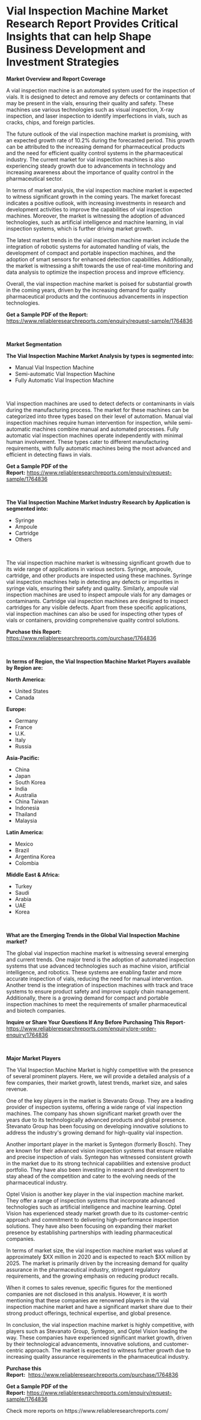 <p><h1>Vial Inspection Machine Market Research Report Provides Critical Insights that can help Shape Business Development and Investment Strategies</h1></p><p><strong>Market Overview and Report Coverage</strong></p>
<p><p>A vial inspection machine is an automated system used for the inspection of vials. It is designed to detect and remove any defects or contaminants that may be present in the vials, ensuring their quality and safety. These machines use various technologies such as visual inspection, X-ray inspection, and laser inspection to identify imperfections in vials, such as cracks, chips, and foreign particles.</p><p>The future outlook of the vial inspection machine market is promising, with an expected growth rate of 10.2% during the forecasted period. This growth can be attributed to the increasing demand for pharmaceutical products and the need for efficient quality control systems in the pharmaceutical industry. The current market for vial inspection machines is also experiencing steady growth due to advancements in technology and increasing awareness about the importance of quality control in the pharmaceutical sector.</p><p>In terms of market analysis, the vial inspection machine market is expected to witness significant growth in the coming years. The market forecast indicates a positive outlook, with increasing investments in research and development activities to improve the capabilities of vial inspection machines. Moreover, the market is witnessing the adoption of advanced technologies, such as artificial intelligence and machine learning, in vial inspection systems, which is further driving market growth.</p><p>The latest market trends in the vial inspection machine market include the integration of robotic systems for automated handling of vials, the development of compact and portable inspection machines, and the adoption of smart sensors for enhanced detection capabilities. Additionally, the market is witnessing a shift towards the use of real-time monitoring and data analysis to optimize the inspection process and improve efficiency.</p><p>Overall, the vial inspection machine market is poised for substantial growth in the coming years, driven by the increasing demand for quality pharmaceutical products and the continuous advancements in inspection technologies.</p></p>
<p><strong>Get a Sample PDF of the Report:</strong> <a href="https://www.reliableresearchreports.com/enquiry/request-sample/1764836">https://www.reliableresearchreports.com/enquiry/request-sample/1764836</a></p>
<p>&nbsp;</p>
<p><strong>Market Segmentation</strong></p>
<p><strong>The Vial Inspection Machine Market Analysis by types is segmented into:</strong></p>
<p><ul><li>Manual Vial Inspection Machine</li><li>Semi-automatic Vial Inspection Machine</li><li>Fully Automatic Vial Inspection Machine</li></ul></p>
<p>&nbsp;</p>
<p><p>Vial inspection machines are used to detect defects or contaminants in vials during the manufacturing process. The market for these machines can be categorized into three types based on their level of automation. Manual vial inspection machines require human intervention for inspection, while semi-automatic machines combine manual and automated processes. Fully automatic vial inspection machines operate independently with minimal human involvement. These types cater to different manufacturing requirements, with fully automatic machines being the most advanced and efficient in detecting flaws in vials.</p></p>
<p><strong>Get a Sample PDF of the Report:</strong>&nbsp;<a href="https://www.reliableresearchreports.com/enquiry/request-sample/1764836">https://www.reliableresearchreports.com/enquiry/request-sample/1764836</a></p>
<p>&nbsp;</p>
<p><strong>The Vial Inspection Machine Market Industry Research by Application is segmented into:</strong></p>
<p><ul><li>Syringe</li><li>Ampoule</li><li>Cartridge</li><li>Others</li></ul></p>
<p>&nbsp;</p>
<p><p>The vial inspection machine market is witnessing significant growth due to its wide range of applications in various sectors. Syringe, ampoule, cartridge, and other products are inspected using these machines. Syringe vial inspection machines help in detecting any defects or impurities in syringe vials, ensuring their safety and quality. Similarly, ampoule vial inspection machines are used to inspect ampoule vials for any damages or contaminants. Cartridge vial inspection machines are designed to inspect cartridges for any visible defects. Apart from these specific applications, vial inspection machines can also be used for inspecting other types of vials or containers, providing comprehensive quality control solutions.</p></p>
<p><strong>Purchase this Report:</strong>&nbsp; <a href="https://www.reliableresearchreports.com/purchase/1764836">https://www.reliableresearchreports.com/purchase/1764836</a></p>
<p>&nbsp;</p>
<p><strong>In terms of Region, the Vial Inspection Machine Market Players available by Region are:</strong></p>
<p>
    <p> <strong> North America: </strong>
        <ul>
            <li>United States</li>
            <li>Canada</li>
        </ul>
        </p> 
    <p> <strong> Europe: </strong>
        <ul>
            <li>Germany</li>
            <li>France</li>
            <li>U.K.</li>
            <li>Italy</li>
            <li>Russia</li>
        </ul>
        </p> 
    <p> <strong> Asia-Pacific: </strong>
        <ul>
            <li>China</li>
            <li>Japan</li>
            <li>South Korea</li>
            <li>India</li>
            <li>Australia</li>
            <li>China Taiwan</li>
            <li>Indonesia</li>
            <li>Thailand</li>
            <li>Malaysia</li>
        </ul>
        </p> 
    <p> <strong> Latin America: </strong>
        <ul>
            <li>Mexico</li>
            <li>Brazil</li>
            <li>Argentina Korea</li>
            <li>Colombia</li>
        </ul>
        </p> 
    <p> <strong> Middle East & Africa: </strong>
        <ul>
            <li>Turkey</li>
            <li>Saudi</li>
            <li>Arabia</li>
            <li>UAE</li>
            <li>Korea</li>
        </ul>
    </p>
    </p>
<p>&nbsp;</p>
<p><strong>What are the Emerging Trends in the Global Vial Inspection Machine market?</strong></p>
<p><p>The global vial inspection machine market is witnessing several emerging and current trends. One major trend is the adoption of automated inspection systems that use advanced technologies such as machine vision, artificial intelligence, and robotics. These systems are enabling faster and more accurate inspection of vials, reducing the need for manual intervention. Another trend is the integration of inspection machines with track and trace systems to ensure product safety and improve supply chain management. Additionally, there is a growing demand for compact and portable inspection machines to meet the requirements of smaller pharmaceutical and biotech companies.</p></p>
<p><strong>Inquire or Share Your Questions If Any Before Purchasing This Report</strong>- <a href="https://www.reliableresearchreports.com/enquiry/pre-order-enquiry/1764836">https://www.reliableresearchreports.com/enquiry/pre-order-enquiry/1764836</a></p>
<p>&nbsp;</p>
<p><strong>Major Market Players</strong></p>
<p><p>The Vial Inspection Machine Market is highly competitive with the presence of several prominent players. Here, we will provide a detailed analysis of a few companies, their market growth, latest trends, market size, and sales revenue.</p><p>One of the key players in the market is Stevanato Group. They are a leading provider of inspection systems, offering a wide range of vial inspection machines. The company has shown significant market growth over the years due to its technologically advanced products and global presence. Stevanato Group has been focusing on developing innovative solutions to address the industry's growing demand for high-quality vial inspection.</p><p>Another important player in the market is Syntegon (formerly Bosch). They are known for their advanced vision inspection systems that ensure reliable and precise inspection of vials. Syntegon has witnessed consistent growth in the market due to its strong technical capabilities and extensive product portfolio. They have also been investing in research and development to stay ahead of the competition and cater to the evolving needs of the pharmaceutical industry.</p><p>Optel Vision is another key player in the vial inspection machine market. They offer a range of inspection systems that incorporate advanced technologies such as artificial intelligence and machine learning. Optel Vision has experienced steady market growth due to its customer-centric approach and commitment to delivering high-performance inspection solutions. They have also been focusing on expanding their market presence by establishing partnerships with leading pharmaceutical companies.</p><p>In terms of market size, the vial inspection machine market was valued at approximately $XX million in 2020 and is expected to reach $XX million by 2025. The market is primarily driven by the increasing demand for quality assurance in the pharmaceutical industry, stringent regulatory requirements, and the growing emphasis on reducing product recalls.</p><p>When it comes to sales revenue, specific figures for the mentioned companies are not disclosed in this analysis. However, it is worth mentioning that these companies are renowned players in the vial inspection machine market and have a significant market share due to their strong product offerings, technical expertise, and global presence.</p><p>In conclusion, the vial inspection machine market is highly competitive, with players such as Stevanato Group, Syntegon, and Optel Vision leading the way. These companies have experienced significant market growth, driven by their technological advancements, innovative solutions, and customer-centric approach. The market is expected to witness further growth due to increasing quality assurance requirements in the pharmaceutical industry.</p></p>
<p><strong>Purchase this Report:</strong>&nbsp;&nbsp;<a href="https://www.reliableresearchreports.com/purchase/1764836">https://www.reliableresearchreports.com/purchase/1764836</a></p>
<p></p>
<p><strong>Get a Sample PDF of the Report:</strong>&nbsp;<a href="https://www.reliableresearchreports.com/enquiry/request-sample/1764836">https://www.reliableresearchreports.com/enquiry/request-sample/1764836</a></p>
<p>Check more reports on https://www.reliableresearchreports.com/</p>